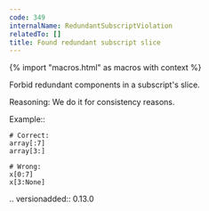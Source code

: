 ```yaml
---
code: 349
internalName: RedundantSubscriptViolation
relatedTo: []
title: Found redundant subscript slice
---
```


{% import "macros.html" as macros with context %}

Forbid redundant components in a subscript's slice.

Reasoning: We do it for consistency reasons.

Example::

    # Correct:
    array[:7]
    array[3:]
    
    # Wrong:
    x[0:7]
    x[3:None]

.. versionadded:: 0.13.0